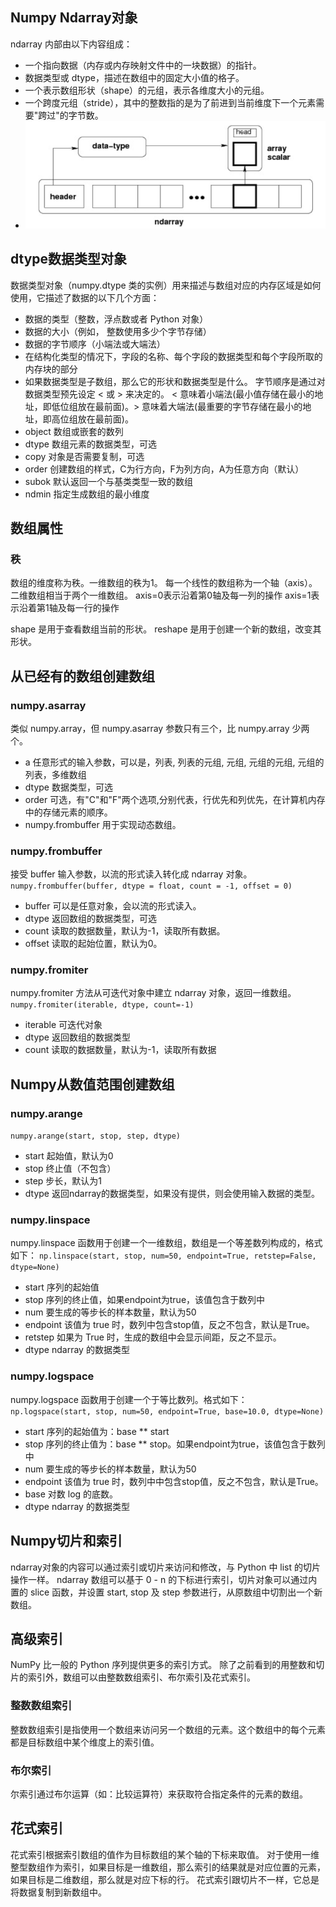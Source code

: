 ## Numpy Ndarray对象
ndarray 内部由以下内容组成：
- 一个指向数据（内存或内存映射文件中的一块数据）的指针。
- 数据类型或 dtype，描述在数组中的固定大小值的格子。
- 一个表示数组形状（shape）的元组，表示各维度大小的元组。
- 一个跨度元组（stride），其中的整数指的是为了前进到当前维度下一个元素需要"跨过"的字节数。
- ![](assets/17568917352662.png)
## dtype数据类型对象
数据类型对象（numpy.dtype 类的实例）用来描述与数组对应的内存区域是如何使用，它描述了数据的以下几个方面：
- 数据的类型（整数，浮点数或者 Python 对象）
- 数据的大小（例如， 整数使用多少个字节存储）
- 数据的字节顺序（小端法或大端法）
- 在结构化类型的情况下，字段的名称、每个字段的数据类型和每个字段所取的内存块的部分
- 如果数据类型是子数组，那么它的形状和数据类型是什么。
字节顺序是通过对数据类型预先设定 < 或 > 来决定的。 < 意味着小端法(最小值存储在最小的地址，即低位组放在最前面)。> 意味着大端法(最重要的字节存储在最小的地址，即高位组放在最前面)。
- object	数组或嵌套的数列
- dtype	数组元素的数据类型，可选
- copy	对象是否需要复制，可选
- order	创建数组的样式，C为行方向，F为列方向，A为任意方向（默认）
- subok	默认返回一个与基类类型一致的数组
- ndmin	指定生成数组的最小维度
## 数组属性
### 秩
数组的维度称为秩。一维数组的秩为1。
每一个线性的数组称为一个轴（axis）。二维数组相当于两个一维数组。
axis=0表示沿着第0轴及每一列的操作
axis=1表示沿着第1轴及每一行的操作

shape 是用于查看数组当前的形状。
reshape 是用于创建一个新的数组，改变其形状。

## 从已经有的数组创建数组
### numpy.asarray 
类似 numpy.array，但 numpy.asarray 参数只有三个，比 numpy.array 少两个。
- a	任意形式的输入参数，可以是，列表, 列表的元组, 元组, 元组的元组, 元组的列表，多维数组
- dtype	数据类型，可选
- order	可选，有"C"和"F"两个选项,分别代表，行优先和列优先，在计算机内存中的存储元素的顺序。
- numpy.frombuffer 用于实现动态数组。
### numpy.frombuffer 
接受 buffer 输入参数，以流的形式读入转化成 ndarray 对象。
`numpy.frombuffer(buffer, dtype = float, count = -1, offset = 0)`
- buffer	可以是任意对象，会以流的形式读入。
- dtype	返回数组的数据类型，可选
- count	读取的数据数量，默认为-1，读取所有数据。
- offset	读取的起始位置，默认为0。
### numpy.fromiter
numpy.fromiter 方法从可迭代对象中建立 ndarray 对象，返回一维数组。
`numpy.fromiter(iterable, dtype, count=-1)`
- iterable	可迭代对象
- dtype	返回数组的数据类型
- count	读取的数据数量，默认为-1，读取所有数据

## Numpy从数值范围创建数组
### numpy.arange
`numpy.arange(start, stop, step, dtype)`
- start	起始值，默认为0
- stop	终止值（不包含）
- step	步长，默认为1
- dtype	返回ndarray的数据类型，如果没有提供，则会使用输入数据的类型。

### numpy.linspace
numpy.linspace 函数用于创建一个一维数组，数组是一个等差数列构成的，格式如下：
`np.linspace(start, stop, num=50, endpoint=True, retstep=False, dtype=None)`
- start	序列的起始值
- stop	序列的终止值，如果endpoint为true，该值包含于数列中
- num	要生成的等步长的样本数量，默认为50
- endpoint	该值为 true 时，数列中包含stop值，反之不包含，默认是True。
- retstep	如果为 True 时，生成的数组中会显示间距，反之不显示。
- dtype	ndarray 的数据类型

### numpy.logspace
numpy.logspace 函数用于创建一个于等比数列。格式如下：
`np.logspace(start, stop, num=50, endpoint=True, base=10.0, dtype=None)`
- start	序列的起始值为：base ** start
- stop	序列的终止值为：base ** stop。如果endpoint为true，该值包含于数列中
- num	要生成的等步长的样本数量，默认为50
- endpoint	该值为 true 时，数列中中包含stop值，反之不包含，默认是True。
- base	对数 log 的底数。
- dtype	ndarray 的数据类型

## Numpy切片和索引
ndarray对象的内容可以通过索引或切片来访问和修改，与 Python 中 list 的切片操作一样。
ndarray 数组可以基于 0 - n 的下标进行索引，切片对象可以通过内置的 slice 函数，并设置 start, stop 及 step 参数进行，从原数组中切割出一个新数组。

## 高级索引
NumPy 比一般的 Python 序列提供更多的索引方式。
除了之前看到的用整数和切片的索引外，数组可以由整数数组索引、布尔索引及花式索引。
### 整数数组索引
整数数组索引是指使用一个数组来访问另一个数组的元素。这个数组中的每个元素都是目标数组中某个维度上的索引值。
### 布尔索引
尔索引通过布尔运算（如：比较运算符）来获取符合指定条件的元素的数组。
## 花式索引
花式索引根据索引数组的值作为目标数组的某个轴的下标来取值。
对于使用一维整型数组作为索引，如果目标是一维数组，那么索引的结果就是对应位置的元素，如果目标是二维数组，那么就是对应下标的行。
花式索引跟切片不一样，它总是将数据复制到新数组中。